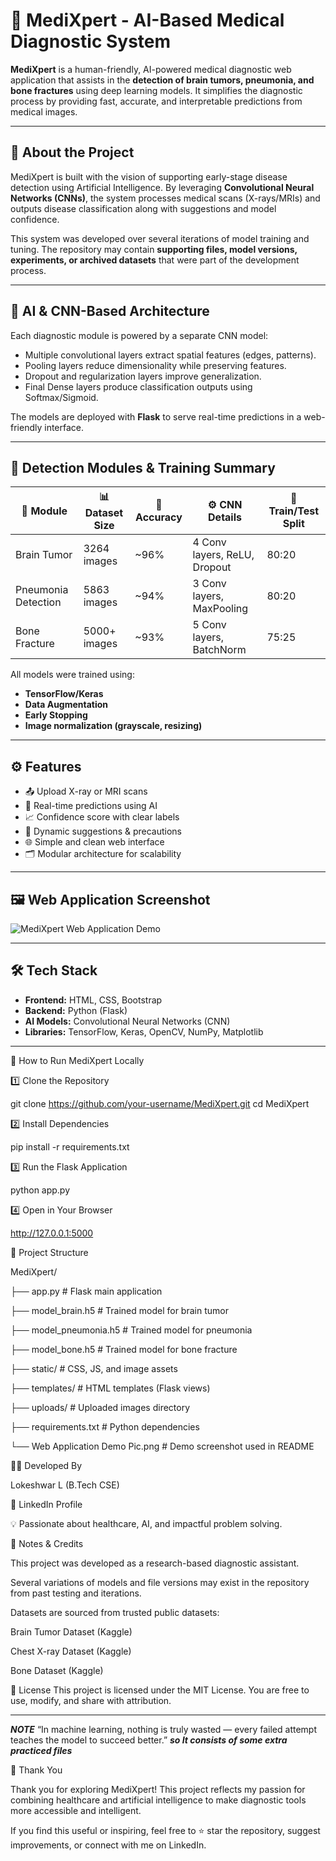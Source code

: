 
# 🧠 MediXpert - AI-Based Medical Diagnostic System

**MediXpert** is a human-friendly, AI-powered medical diagnostic web application that assists in the **detection of brain tumors, pneumonia, and bone fractures** using deep learning models. It simplifies the diagnostic process by providing fast, accurate, and interpretable predictions from medical images.

---

## 📌 About the Project

MediXpert is built with the vision of supporting early-stage disease detection using Artificial Intelligence. By leveraging **Convolutional Neural Networks (CNNs)**, the system processes medical scans (X-rays/MRIs) and outputs disease classification along with suggestions and model confidence.

This system was developed over several iterations of model training and tuning. The repository may contain **supporting files, model versions, experiments, or archived datasets** that were part of the development process.

---

## 🔬 AI & CNN-Based Architecture

Each diagnostic module is powered by a separate CNN model:

- Multiple convolutional layers extract spatial features (edges, patterns).
- Pooling layers reduce dimensionality while preserving features.
- Dropout and regularization layers improve generalization.
- Final Dense layers produce classification outputs using Softmax/Sigmoid.

The models are deployed with **Flask** to serve real-time predictions in a web-friendly interface.

---

## 🧪 Detection Modules & Training Summary

| 🧠 Module             | 📊 Dataset Size | 🎯 Accuracy | ⚙️ CNN Details              | 📁 Train/Test Split |
|----------------------|----------------|-------------|-----------------------------|----------------------|
| Brain Tumor          | 3264 images    | ~96%        | 4 Conv layers, ReLU, Dropout | 80:20                |
| Pneumonia Detection  | 5863 images    | ~94%        | 3 Conv layers, MaxPooling    | 80:20                |
| Bone Fracture        | 5000+ images   | ~93%        | 5 Conv layers, BatchNorm     | 75:25                |

All models were trained using:
- **TensorFlow/Keras**
- **Data Augmentation**
- **Early Stopping**
- **Image normalization (grayscale, resizing)**

---

## ⚙️ Features

- 📤 Upload X-ray or MRI scans
- 🧠 Real-time predictions using AI
- 📈 Confidence score with clear labels
- 💬 Dynamic suggestions & precautions
- 🌐 Simple and clean web interface
- 🗂️ Modular architecture for scalability

---

## 🖼️ Web Application Screenshot

![MediXpert Web Application Demo](Web%20Application%20Demo%20Pic.png)

---

## 🛠️ Tech Stack

- **Frontend:** HTML, CSS, Bootstrap
- **Backend:** Python (Flask)
- **AI Models:** Convolutional Neural Networks (CNN)
- **Libraries:** TensorFlow, Keras, OpenCV, NumPy, Matplotlib

---

🚀 How to Run MediXpert Locally


1️⃣ Clone the Repository




git clone https://github.com/your-username/MediXpert.git
cd MediXpert



2️⃣ Install Dependencies




pip install -r requirements.txt



3️⃣ Run the Flask Application




python app.py



4️⃣ Open in Your Browser



http://127.0.0.1:5000



📁 Project Structure



MediXpert/


├── app.py                       # Flask main application


├── model_brain.h5               # Trained model for brain tumor


├── model_pneumonia.h5           # Trained model for pneumonia


├── model_bone.h5                # Trained model for bone fracture


├── static/                      # CSS, JS, and image assets


├── templates/                   # HTML templates (Flask views)


├── uploads/                     # Uploaded images directory


├── requirements.txt             # Python dependencies


└── Web Application Demo Pic.png # Demo screenshot used in README



👨‍💻 Developed By


Lokeshwar L (B.Tech CSE)


🔗 LinkedIn Profile


💡 Passionate about healthcare, AI, and impactful problem solving.




📢 Notes & Credits


This project was developed as a research-based diagnostic assistant.

Several variations of models and file versions may exist in the repository from past testing and iterations.

Datasets are sourced from trusted public datasets:

Brain Tumor Dataset (Kaggle)

Chest X-ray Dataset (Kaggle)

Bone Dataset (Kaggle)

📜 License
This project is licensed under the MIT License.
You are free to use, modify, and share with attribution.


-------------------------------------------------------------------------------

***NOTE***
“In machine learning, nothing is truly wasted — every failed attempt teaches the model to succeed better.” ***so It consists of some extra practiced files***

 🙏 Thank You

Thank you for exploring MediXpert!
This project reflects my passion for combining healthcare and artificial intelligence to make diagnostic tools more accessible and intelligent.

If you find this useful or inspiring, feel free to ⭐ star the repository, suggest improvements, or connect with me on LinkedIn.

                                                                   
                                                         
